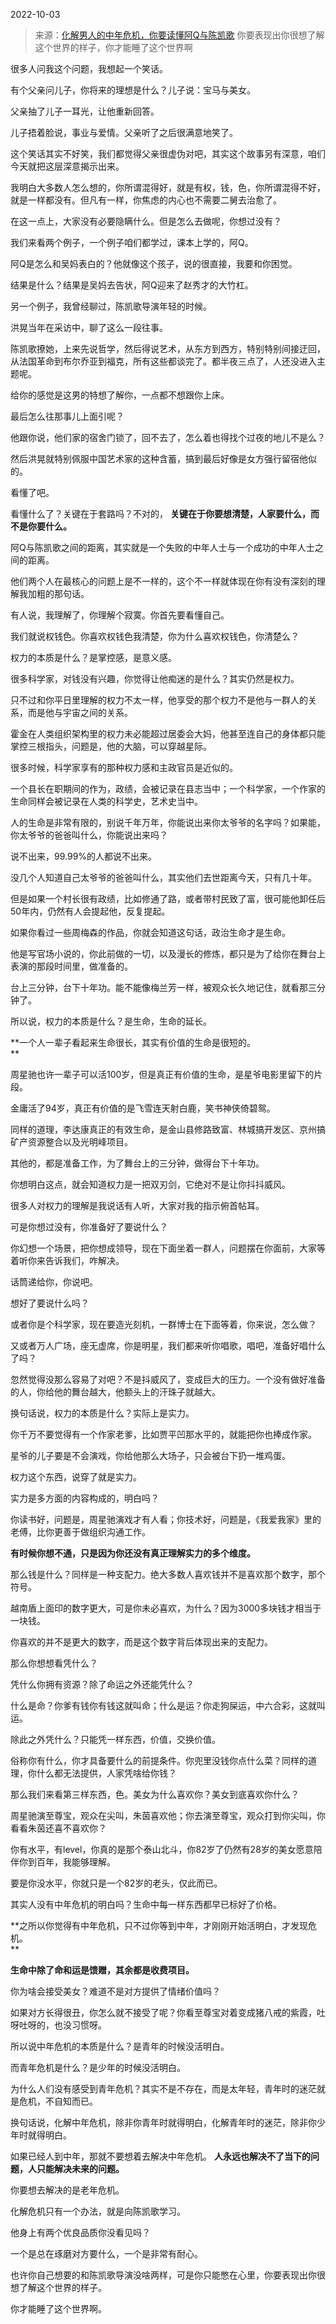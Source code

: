 2022-10-03

> 来源：[化解男人的中年危机，你要读懂阿Q与陈凯歌](http://mp.weixin.qq.com/s?__biz=MzU0MjYwNDU2Mw==&mid=2247508035&idx=1&sn=5c460a568278a11859ffb8530d5ebb1f&chksm=fb1acc3fcc6d452968107ff30443ed156e2b9b55115886222b7b3ec0dc9839702b77788d2799&scene=27#wechat_redirect)
> 你要​表现出你很想了解这个世界的样子，你才能睡了这个世界啊

很多人问我这个问题，我想起一个笑话。  

有个父亲问儿子，你将来的理想是什么？儿子说：宝马与美女。  

父亲抽了儿子一耳光，让他重新回答。

儿子捂着脸说，事业与爱情。父亲听了之后很满意地笑了。

这个笑话其实不好笑，我们都觉得父亲很虚伪对吧，其实这个故事另有深意，咱们今天就把这层深意揭示出来。  

我明白大多数人怎么想的，你所谓混得好，就是有权，钱，色，你所谓混得不好，就是一样都没有。但凡有一样，你焦虑的内心也不需要二舅去治愈了。

在这一点上，大家没有必要隐瞒什么。但是怎么去做呢，你想过没有？

我们来看两个例子，一个例子咱们都学过，课本上学的，阿Q。  

阿Q是怎么和吴妈表白的？他就像这个孩子，说的很直接，我要和你困觉。

结果是什么？结果是吴妈去告状，阿Q迎来了赵秀才的大竹杠。  

另一个例子，我曾经聊过，陈凯歌导演年轻的时候。  

洪晃当年在采访中，聊了这么一段往事。  

陈凯歌撩她，上来先说哲学，然后得说艺术，从东方到西方，特别特别间接迂回，从法国革命到布尔乔亚到福克，所有这些都谈完了。都半夜三点了，人还没进入主题呢。

给你的感觉是这男的特想了解你，一点都不想跟你上床。

最后怎么往那事儿上面引呢？

他跟你说，他们家的宿舍门锁了，回不去了，怎么着也得找个过夜的地儿不是么？

然后洪晃就特别佩服中国艺术家的这种含蓄，搞到最后好像是女方强行留宿他似的。

看懂了吧。

看懂什么了？关键在于套路吗？不对的， **关键在于你要想清楚，人家要什么，而不是你要什么。**  

阿Q与陈凯歌之间的距离，其实就是一个失败的中年人士与一个成功的中年人士之间的距离。  

他们两个人在最核心的问题上是不一样的，这个不一样就体现在你有没有深刻的理解我加粗的那句话。  

有人说，我理解了，你理解个寂寞。你首先要看懂自己。

我们就说权钱色。你喜欢权钱色我清楚，你为什么喜欢权钱色，你清楚么？  

权力的本质是什么？是掌控感，是意义感。  

很多科学家，对钱没有兴趣，你觉得让他痴迷的是什么？其实仍然是权力。  

只不过和你平日里理解的权力不太一样，他享受的那个权力不是他与一群人的关系，而是他与宇宙之间的关系。  

霍金在人类组织架构里的权力未必能超过居委会大妈，他甚至连自己的身体都只能掌控三根指头，问题是，他的大脑，可以穿越星际。  

很多时候，科学家享有的那种权力感和主政官员是近似的。  

一个县长在职期间的作为，政绩，会被记录在县志当中；一个科学家，一个作家的生命同样会被记录在人类的科学史，艺术史当中。  

人的生命是非常有限的，别说千年万年，你能说出来你太爷爷的名字吗？如果能，你太爷爷的爸爸叫什么，你能说出来吗？

说不出来，99.99%的人都说不出来。  

没几个人知道自己太爷爷的爸爸叫什么，其实他们去世距离今天，只有几十年。  

但是如果一个村长很有政绩，比如修通了路，或者带村民致了富，很可能他卸任后50年内，仍然有人会提起他，反复提起。  

如果你看过一些周梅森的作品，你就会知道这句话，政治生命才是生命。

他是写官场小说的，你此前做的一切，以及漫长的修炼，都只是为了给你在舞台上表演的那段时间里，做准备的。

台上三分钟，台下十年功。能不能像梅兰芳一样，被观众长久地记住，就看那三分钟了。  

所以说，权力的本质是什么？是生命，生命的延长。

 **一个人一辈子看起来生命很长，其实有价值的生命是很短的。  
**

周星驰也许一辈子可以活100岁，但是真正有价值的生命，是星爷电影里留下的片段。  

金庸活了94岁，真正有价值的是飞雪连天射白鹿，笑书神侠倚碧鸳。

同样的道理，李达康真正的有效生命，是金山县修路致富、林城搞开发区、京州搞矿产资源整合以及光明峰项目。

其他的，都是准备工作，为了舞台上的三分钟，做得台下十年功。  

你想明白这点，就会知道权力是一把双刃剑，它绝对不是让你抖抖威风。  

很多人对权力的理解是我说话有人听，大家对我的指示俯首帖耳。  

可是你想过没有，你准备好了要说什么？

你幻想一个场景，把你想成领导，现在下面坐着一群人，问题摆在你面前，大家等着听你来告诉我们，咋解决。  

话筒递给你，你说吧。

想好了要说什么吗？  

或者你是个科学家，现在要造光刻机，一群博士在下面等着，你来说，怎么做？  

又或者万人广场，座无虚席，你是明星，我们都来听你唱歌，唱吧，准备好唱什么了吗？  

忽然觉得没那么容易了对吧？不是抖威风了，变成巨大的压力。一个没有做好准备的人，你给他的舞台越大，他额头上的汗珠子就越大。  

换句话说，权力的本质是什么？实际上是实力。  

你千万不要觉得有一个作家老爹，比如贾平凹那水平的，就能把你也捧成作家。  

星爷的儿子要是不会演戏，你给他那么大场子，只会被台下扔一堆鸡蛋。  

权力这个东西，说穿了就是实力。  

实力是多方面的内容构成的，明白吗？

你读书好，问题是，周星驰演戏才有人看；你技术好，问题是，《我爱我家》里的老傅，比你更善于做组织沟通工作。

 **有时候你想不通，只是因为你还没有真正理解实力的多个维度。**

那么钱是什么？同样是一种支配力。绝大多数人喜欢钱并不是喜欢那个数字，那个符号。

越南盾上面印的数字更大，可是你未必喜欢，为什么？因为3000多块钱才相当于一块钱。

你喜欢的并不是更大的数字，而是这个数字背后体现出来的支配力。  

那么你想想看凭什么？  

凭什么你拥有资源？除了命运之外还能凭什么？  

什么是命？你爹有钱你有钱这就叫命；什么是运？你走狗屎运，中六合彩，这就叫运。  

除此之外凭什么？只能凭一样东西，价值，交换价值。  

俗称你有什么，你才具备要什么的前提条件。你兜里没钱你点什么菜？同样的道理，你什么都无法提供，人家凭啥给你钱？  

那么我们来看第三样东西，色。美女为什么喜欢你？美女到底喜欢你什么？  

周星驰演至尊宝，观众在尖叫，朱茵喜欢他；你去演至尊宝，观众打到你尖叫，你看看朱茵还喜不喜欢你？  

你有水平，有level，你真的是那个泰山北斗，你82岁了仍然有28岁的美女愿意陪伴你到百年，我能够理解。  

要是你没水平，你就只是一个82岁的老头，仅此而已。  

其实人没有中年危机的明白吗？生命中每一样东西都早已标好了价格。  

 **之所以你觉得有中年危机，只不过你等到中年，才刚刚开始活明白，才发现危机。  
**

 **生命中除了命和运是馈赠，其余都是收费项目。**

你为啥会接受美女？难道不是对方提供了情绪价值吗？  

如果对方长得很丑，你怎么就不接受了呢？你看至尊宝对着变成猪八戒的紫霞，吐呀吐呀的，也没习惯呀。  

所以说中年危机的本质是什么？是青年的时候没活明白。

而青年危机是什么？是少年的时候没活明白。  

为什么人们没有感受到青年危机？其实不是不存在，而是太年轻，青年时的迷茫就是危机，不自知而已。

换句话说，化解中年危机，除非你青年时就得明白，化解青年时的迷茫，除非你少年时就得明白。  

如果已经人到中年，那就不要想着去解决中年危机。 **人永远也解决不了当下的问题，人只能解决未来的问题。**

你要想去解决的是老年危机。  

化解危机只有一个办法，就是向陈凯歌学习。  

他身上有两个优良品质你没看见吗？

一个是总在琢磨对方要什么，一个是非常有耐心。

也许你自己想要的和陈凯歌导演没啥两样，可是你只能憋在心里，你要表现出你很想了解这个世界的样子。  

你才能睡了这个世界啊。

